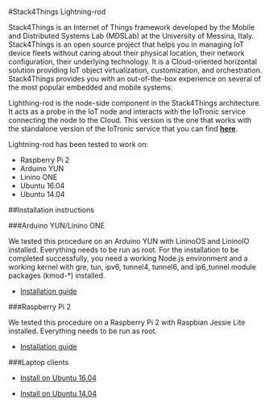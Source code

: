 #Stack4Things Lightning-rod

Stack4Things is an Internet of Things framework developed by the Mobile and Distributed Systems Lab (MDSLab) at the University of Messina, Italy. Stack4Things is an open source project that helps you in managing IoT device fleets without caring about their physical location, their network configuration, their underlying technology. It is a Cloud-oriented horizontal solution providing IoT object virtualization, customization, and orchestration. Stack4Things provides you with an out-of-the-box experience on several of the most popular embedded and mobile systems.

Lighthing-rod is the node-side component in the Stack4Things architecture. It acts as a probe in the IoT node and interacts with the IoTronic service connecting the node to the Cloud. This version is the one that works with the standalone version of the IoTronic service that you can find [**here**](https://github.com/MDSLab/s4t-iotronic-standalone).

Lightning-rod has been tested to work on:

* Raspberry Pi 2
* Arduino YUN
* Linino ONE
* Ubuntu 16.04 
* Ubuntu 14.04 


##Installation instructions


###Arduino YUN/Linino ONE

We tested this procedure on an Arduino YUN with LininoOS and LininoIO installed. Everything needs to be run as root. For the installation to be completed successfully, you need a working Node.js environment and a working kernel with gre, tun, ipv6, tunnel4, tunnel6, and ip6_tunnel module packages (kmod-*) installed.

* [Installation guide](docs/arduinoyun.md)


###Raspberry Pi 2

We tested this procedure on a Raspberry Pi 2 with Raspbian Jessie Lite installed. Everything needs to be run as root.

* [Installation guide](docs/raspberrypi2.md)


###Laptop clients
* [Install on Ubuntu 16.04](docs/ubuntu1604.md)

* [Install on Ubuntu 14.04](docs/ubuntu1404.md)
